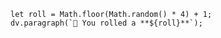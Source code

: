 
```dataviewjs
let roll = Math.floor(Math.random() * 4) + 1;
dv.paragraph(`🎲 You rolled a **${roll}**`);
```
